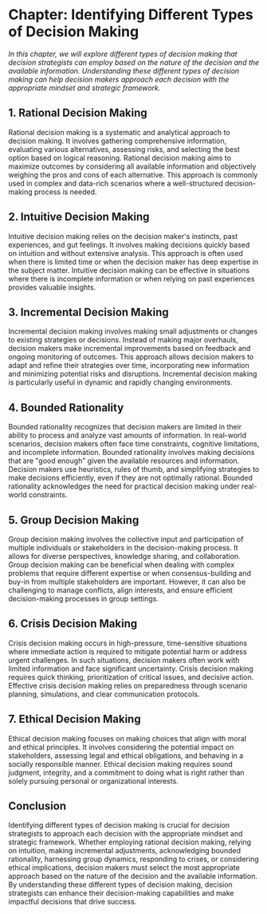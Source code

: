 Chapter: Identifying Different Types of Decision Making
=======================================================

*In this chapter, we will explore different types of decision making that decision strategists can employ based on the nature of the decision and the available information. Understanding these different types of decision making can help decision makers approach each decision with the appropriate mindset and strategic framework.*

**1. Rational Decision Making**
-------------------------------

Rational decision making is a systematic and analytical approach to decision making. It involves gathering comprehensive information, evaluating various alternatives, assessing risks, and selecting the best option based on logical reasoning. Rational decision making aims to maximize outcomes by considering all available information and objectively weighing the pros and cons of each alternative. This approach is commonly used in complex and data-rich scenarios where a well-structured decision-making process is needed.

**2. Intuitive Decision Making**
--------------------------------

Intuitive decision making relies on the decision maker's instincts, past experiences, and gut feelings. It involves making decisions quickly based on intuition and without extensive analysis. This approach is often used when there is limited time or when the decision maker has deep expertise in the subject matter. Intuitive decision making can be effective in situations where there is incomplete information or when relying on past experiences provides valuable insights.

**3. Incremental Decision Making**
----------------------------------

Incremental decision making involves making small adjustments or changes to existing strategies or decisions. Instead of making major overhauls, decision makers make incremental improvements based on feedback and ongoing monitoring of outcomes. This approach allows decision makers to adapt and refine their strategies over time, incorporating new information and minimizing potential risks and disruptions. Incremental decision making is particularly useful in dynamic and rapidly changing environments.

**4. Bounded Rationality**
--------------------------

Bounded rationality recognizes that decision makers are limited in their ability to process and analyze vast amounts of information. In real-world scenarios, decision makers often face time constraints, cognitive limitations, and incomplete information. Bounded rationality involves making decisions that are "good enough" given the available resources and information. Decision makers use heuristics, rules of thumb, and simplifying strategies to make decisions efficiently, even if they are not optimally rational. Bounded rationality acknowledges the need for practical decision making under real-world constraints.

**5. Group Decision Making**
----------------------------

Group decision making involves the collective input and participation of multiple individuals or stakeholders in the decision-making process. It allows for diverse perspectives, knowledge sharing, and collaboration. Group decision making can be beneficial when dealing with complex problems that require different expertise or when consensus-building and buy-in from multiple stakeholders are important. However, it can also be challenging to manage conflicts, align interests, and ensure efficient decision-making processes in group settings.

**6. Crisis Decision Making**
-----------------------------

Crisis decision making occurs in high-pressure, time-sensitive situations where immediate action is required to mitigate potential harm or address urgent challenges. In such situations, decision makers often work with limited information and face significant uncertainty. Crisis decision making requires quick thinking, prioritization of critical issues, and decisive action. Effective crisis decision making relies on preparedness through scenario planning, simulations, and clear communication protocols.

**7. Ethical Decision Making**
------------------------------

Ethical decision making focuses on making choices that align with moral and ethical principles. It involves considering the potential impact on stakeholders, assessing legal and ethical obligations, and behaving in a socially responsible manner. Ethical decision making requires sound judgment, integrity, and a commitment to doing what is right rather than solely pursuing personal or organizational interests.

**Conclusion**
--------------

Identifying different types of decision making is crucial for decision strategists to approach each decision with the appropriate mindset and strategic framework. Whether employing rational decision making, relying on intuition, making incremental adjustments, acknowledging bounded rationality, harnessing group dynamics, responding to crises, or considering ethical implications, decision makers must select the most appropriate approach based on the nature of the decision and the available information. By understanding these different types of decision making, decision strategists can enhance their decision-making capabilities and make impactful decisions that drive success.
